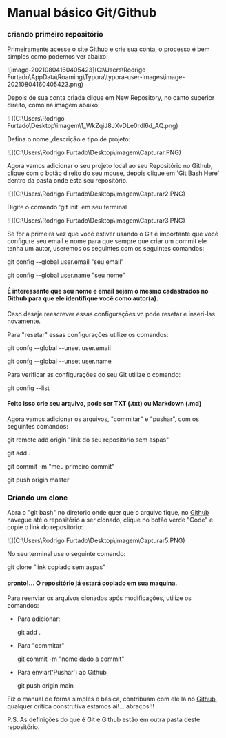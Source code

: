 # Manual básico Git/Github



### criando primeiro repositório  

Primeiramente acesse o site [Github](www.github.com) e crie sua conta, o processo é bem simples como podemos ver abaixo:

![image-20210804160405423](C:\Users\Rodrigo Furtado\AppData\Roaming\Typora\typora-user-images\image-20210804160405423.png)

Depois de sua conta criada clique em New Repository, no canto superior direito, como na imagem abaixo:

![](C:\Users\Rodrigo Furtado\Desktop\imagem\1_WkZqiJ8JXvDLe0rdl6d_AQ.png)

Defina o nome ,descrição e tipo de projeto:

![](C:\Users\Rodrigo Furtado\Desktop\imagem\Capturar.PNG)

Agora vamos adicionar o seu projeto local ao seu Repositório no Github, clique com o botão direito do seu mouse, depois clique em 'Git Bash Here' dentro da pasta onde esta seu repositório.

![](C:\Users\Rodrigo Furtado\Desktop\imagem\Capturar2.PNG)

Digite o comando 'git init' em seu terminal

 ![](C:\Users\Rodrigo Furtado\Desktop\imagem\Capturar3.PNG)

Se for a primeira vez que você estiver usando o Git é importante que você configure seu email e nome para que sempre que criar um commit ele tenha um autor, useremos os seguintes com os seguintes comandos:

git config --global user.email "seu email"

git config --global user.name "seu nome" 



#### É interessante que seu nome e email sejam o mesmo cadastrados no Github para que ele identifique você como autor(a). 

Caso deseje reescrever essas configurações vc pode resetar e inseri-las novamente.

Para "resetar" essas configurações utilize os comandos:

git confg --global --unset user.email 

git confg --global --unset user.name

Para verificar as configurações do seu Git utilize o comando:

git config --list



#### Feito isso crie seu arquivo, pode ser TXT (.txt) ou Markdown (.md)

Agora vamos adicionar os arquivos, "commitar" e "pushar", com os seguintes comandos:

git remote add origin "link do seu repositório sem aspas"

git add .

git commit -m "meu primeiro commit"

git push origin master

### Criando um clone

Abra o "git bash" no diretorio onde quer que o arquivo fique, no [Github](www.github.com) navegue até o repositório a ser clonado, clique no botão verde "Code" e copie o link do repositório:



![](C:\Users\Rodrigo Furtado\Desktop\imagem\Capturar5.PNG)

No seu terminal use o seguinte comando:

git clone "link copiado sem aspas"

#### pronto!... O repositório já estará copiado em sua maquina.

Para reenviar os arquivos clonados após modificações, utilize os comandos:

- Para adicionar:

  git add . 

- Para "commitar"

  git commit -m "nome dado a commit"

- Para enviar('Pushar') ao Github

  git push origin main



Fiz o manual de forma simples e básica, contribuam com ele  lá no [Github](https://github.com/Rodf15/Dio-desafio-git-gthub-primeiro-repositorio.git), qualquer critica construtiva estamos ai!... abraços!!! 

P.S.  As definições do que é Git e Github estão em outra pasta deste repositório.







